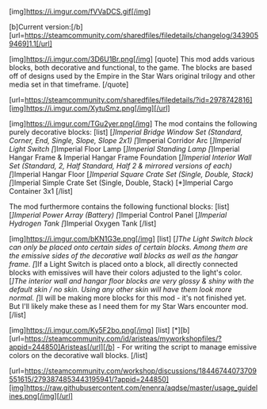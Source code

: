 [img]https://i.imgur.com/fVVaDCS.gif[/img]

[b]Current version:[/b] [url=https://steamcommunity.com/sharedfiles/filedetails/changelog/3439059469]1.1[/url]

[img]https://i.imgur.com/3D6U1Br.png[/img]
[quote]
This mod adds various blocks, both decorative and functional, to the game. The blocks are based off of designs used by the Empire in the Star Wars original trilogy and other media set in that timeframe.
[/quote]

[url=https://steamcommunity.com/sharedfiles/filedetails/?id=2978742816][img]https://i.imgur.com/XytuSmz.png[/img][/url]


[img]https://i.imgur.com/TGu2yer.png[/img]
The mod contains the following purely decorative blocks:
[list]
[*]Imperial Bridge Window Set (Standard, Corner, End, Single, Slope, Slope 2x1)
[*]Imperial Corridor Arc
[*]Imperial Light Switch
[*]Imperial Floor Lamp
[*]Imperial Standing Lamp
[*]Imperial Hangar Frame & Imperial Hangar Frame Foundation
[*]Imperial Interior Wall Set (Standard, 2, Half Standard, Half 2 & mirrored versions of each)
[*]Imperial Hangar Floor
[*]Imperial Square Crate Set (Single, Double, Stack)
[*]Imperial Simple Crate Set (Single, Double, Stack)
[*]Imperial Cargo Container 3x1
[/list]

The mod furthermore contains the following functional blocks:
[list]
[*]Imperial Power Array (Battery)
[*]Imperial Control Panel
[*]Imperial Hydrogen Tank
[*]Imperial Oxygen Tank
[/list]


[img]https://i.imgur.com/bKN1G3e.png[/img]
[list]
[*]The Light Switch block can only be placed onto certain sides of certain blocks. Among them are the emissive sides of the decorative wall blocks as well as the hangar frame.
[*]If a Light Switch is placed onto a block, all directly connected blocks with emissives will have their colors adjusted to the light's color.
[*]The interior wall and hangar floor blocks are very glossy & shiny with the default skin / no skin. Using any other skin will have them look more normal.
[*]I will be making more blocks for this mod - it's not finished yet. But I'll likely make these as I need them for my Star Wars encounter mod.
[/list]


[img]https://i.imgur.com/Ky5F2bo.png[/img]
[list]
[*][b][url=https://steamcommunity.com/id/aristeas/myworkshopfiles/?appid=244850]Aristeas[/url][/b] - For writing the script to manage emissive colors on the decorative wall blocks.
[/list]


[url=https://steamcommunity.com/workshop/discussions/18446744073709551615/2793874853443195941/?appid=244850][img]https://raw.githubusercontent.com/enenra/aqdse/master/usage_guidelines.png[/img][/url]